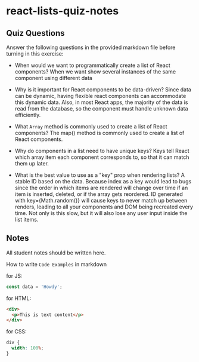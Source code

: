 # react-lists-quiz-notes

## Quiz Questions

Answer the following questions in the provided markdown file before turning in this exercise:

- When would we want to programmatically create a list of React components?
  When we want show several instances of the same component using different data

- Why is it important for React components to be data-driven?
  Since data can be dynamic, having flexible react components can accommodate this dynamic data. Also, in most React apps, the majority of the data is read from the database, so the component must handle unknown data efficiently.

- What `Array` method is commonly used to create a list of React components?
  The map() method is commonly used to create a list of React components.

- Why do components in a list need to have unique keys?
  Keys tell React which array item each component corresponds to, so that it can match them up later.

- What is the best value to use as a "key" prop when rendering lists?
  A stable ID based on the data. Because index as a key would lead to bugs since the order in which items are rendered will change over time if an item is inserted, deleted, or if the array gets reordered. ID generated with key={Math.random()} will cause keys to never match up between renders, leading to all your components and DOM being recreated every time. Not only is this slow, but it will also lose any user input inside the list items.

## Notes

All student notes should be written here.

How to write `Code Examples` in markdown

for JS:

```javascript
const data = 'Howdy';
```

for HTML:

```html
<div>
  <p>This is text content</p>
</div>
```

for CSS:

```css
div {
  width: 100%;
}
```

